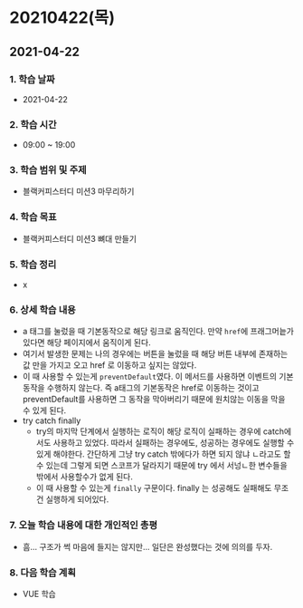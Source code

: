 # 20210422\(목\)

## 2021-04-22

### 1. 학습 날짜

* 2021-04-22

### 2. 학습 시간

* 09:00 ~ 19:00

### 3. 학습 범위 및 주제

* 블랙커피스터디 미션3 마무리하기

### 4. 학습 목표

* 블랙커피스터디 미션3 뼈대 만들기

### 5. 학습 정리

* x

### 6. 상세 학습 내용

* a 태그를 눌렀을 때 기본동작으로 해당 링크로 움직인다. 만약 `href`에 프래그머늩가 있다면 해당 페이지에서 움직이게 된다.
* 여기서 발생한 문제는 나의 경우에는 버튼을 눌렀을 때 해당 버튼 내부에 존재하는 값 만을 가지고 오고 href 로 이동하고 싶지는 않았다.
* 이 때 사용할 수 있는게 `preventDefault`였다. 이 메서드를 사용하면 이벤트의 기본동작을 수행하지 않는다. 즉 a태그의 기본동작은 href로 이동하는 것이고 preventDefault를 사용하면 그 동작을 막아버리기 때문에 원치않는 이동을 막을 수 있게 된다.
* try catch finally
  * try의 마지막 단계에서 실행하는 로직이 해당 로직이 실패하는 경우에 catch에서도 사용하고 있었다. 따라서 실패하는 경우에도, 성공하는 경우에도 실행할 수 있게 해야한다. 간단하게 그냥 try catch 밖에다가 하면 되지 않냐 ㄴ라고도 할 수 있는데 그렇게 되면 스코프가 달라지기 때문에 try 에서 서넝ㄴ한 변수들을 밖에서 사용할수가 없게 된다.
  * 이 때 사용할 수 있는게 `finally` 구문이다. finally 는 성공해도 실패해도 무조건 실행하게 되어있다.

### 7. 오늘 학습 내용에 대한 개인적인 총평

* 흠... 구조가 썩 마음에 들지는 않지만... 일단은 완성했다는 것에 의의를 두자.

### 8. 다음 학습 계획

* VUE 학습

